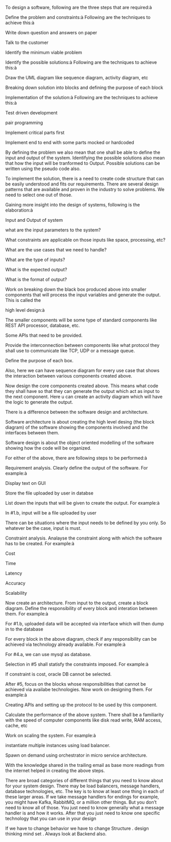 To design a software, following are the three steps that are required:à

Define the problem and constraints:à Following are the techniques to achieve this:à


Write down question and answers on paper


Talk to the customer


Identify the minimum viable problem



Identify the possible solutions:à Following are the techniques to achieve this:à


Draw the UML diagram like sequence diagram, activity diagram, etc


Breaking down solution into blocks and defining the purpose of each block



Implementation of the solution:à Following are the techniques to achieve this:à


Test driven development


pair programming


Implement critical parts first


Implement end to end with some parts mocked or hardcoded


 By defining the problem we also mean that one shall be able to define the input and output of the system.
Identifying the possible solutions also mean that how the input will be tranformed to Output.
Possible solutions can be written using the pseudo code also.

 To implement the solution, there is a need to create code structure that can be easily understood and fits our requirements.
There are several design patterns that are available and proven in the industry to solve problems. We need to select one out of those.


Gaining more insight into the design of systems, following is the elaboration:à

Input and Output of system


what are the input parameters to the system?


What constraints are applicable on those inputs like space, processing, etc?


What are the use cases that we need to handle?


What are the type of inputs?


What is the expected output?


What is the format of output?



Work on breaking down the black box produced above into smaller components that will process the input variables and generate the output. This is called the

high level design:à

The smaller components will be some type of standard components like REST API processor, database, etc.


Some APIs that need to be provided.


Provide the interconnection between components like what protocol they shall use to communicate like TCP, UDP or a message queue.


Define the purpose of each box.


Also, here we can have sequence diagram for every use case that shows the interaction between various components created above.



Now design the core components created above. This means what code they shall have so that they can generate the output which act as input to the next component. Here u can create an activity diagram which will have the logic to generate the output.



There is a difference between the software design and architecture.

Software architecture is about creating the high level desing (the block diagram) of the software showing the components involved
and the interfaces between them.

Software design is about the object oriented modelling of the software showing how the code will be organized.

For either of the above, there are following steps to be performed:à

Requirement analysis. Clearly define the output of the software. For example:à


Display text on GUI


Store the file uploaded by user in databse



List down the inputs that will be given to create the output. For example:à


In #1.b, input will be a file uploaded by user

There can be situations where the input needs to be defined by you only. So whatever be the case, input is must.


Constraint analysis. Analayse the constraint along with which the software has to be created. For example:à


Cost


Time


Latency


Accuracy


Scalability



Now create an architecture. From input to the output, create a block diagram. Define the responsibility of every block and interation between them. For example:à


For #1.b, uploaded data will be accepted via interface which will then dump in to the database



For every block in the above diagram, check if any responsibility can be achieved via technology already available. For example:à


For #4.a, we can use mysql as database.



Selection in #5 shall statisfy the constraints imposed. For example:à


If constraint is cost, oracle DB cannot be selected.



After #5, focus on the blocks whose responsibilities that cannot be achieved via availabe technologies. Now work on designing them. For example:à


Creating APIs and setting up the protocol to be used by this component.



Calculate the performance of the above system. There shall be a familiarity with the speed of computer components like disk read write, RAM access, cache, etc


Work on scaling the system. For example:à


instantiate multiple instances using load balancer.


Spawn on demand using orchestrator in micro service architecture.


With the knowledge shared in the trailing email as base more readings from the internet helped in creating the above steps.


There are broad categories of different things that you need to know about for your system design. There may be load balancers, message handlers, database technologies, etc. The key is to know at least one thing in each of these larger areas. If we take message handlers for endings for example, you might have Kafka, RabbitMQ, or a million other things. But you don’t need to know all of those. You just need to know generally what a message handler is and how it works. After that you just need to know one specific technology that you can use in your design


If we have to change behavior we have to change Structure .
design thinking mind set .
Always look at Backend also.

